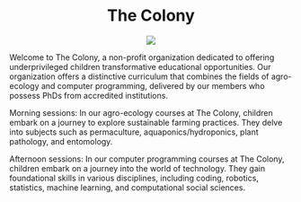 <h1 align="center"> The Colony </h1>

<p align="center" width="100%"><img src="../images/the_colony.png" /></p>

Welcome to The Colony, a non-profit organization dedicated to offering underprivileged children transformative educational opportunities. Our organization offers a distinctive curriculum that combines the fields of agro-ecology and computer programming, delivered by our members who possess PhDs from accredited institutions.

Morning sessions:
In our agro-ecology courses at The Colony, children embark on a journey to explore sustainable farming practices. They delve into subjects such as permaculture, aquaponics/hydroponics, plant pathology, and entomology. 

Afternoon sessions:
In our computer programming courses at The Colony, children embark on a journey into the world of technology. They gain foundational skills in various disciplines, including coding, robotics, statistics, machine learning, and computational social sciences.
